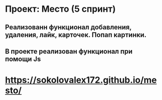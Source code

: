 # Проект: Место (5 спринт)
## Реализованн функционал добавления, удаления, лайк, карточек. Попап картинки. 
## В проекте реализован функционал при помощи Js
# https://sokolovalex172.github.io/mesto/